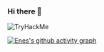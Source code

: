 ### Hi there 👋

<img src="https://tryhackme-badges.s3.amazonaws.com/Enes3078.png" alt="TryHackMe">

[![Enes's github activity graph](https://github-readme-activity-graph.vercel.app/graph?username=Enes3078&theme=github-compact&custom_title=Enes%27s%20GitHub%20activity%20graph&hide_border=true)](https://github.com/Enes3078/FDM6-localization)
